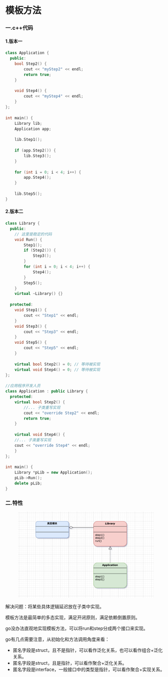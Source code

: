 # 模板方法

### 一.c++代码

#### 1.版本一

```cpp
class Application {
  public:
	bool Step2() {
		cout << "myStep2" << endl;
		return true;
	}

	void Step4() {
		cout << "myStep4" << endl;
	}
};

int main() {
	Library lib;
	Application app;

	lib.Step1();

	if (app.Step2()) {
		lib.Step3();
	}

	for (int i = 0; i < 4; i++) {
		app.Step4();
	}

	lib.Step5();
}
```

#### 2.版本二

```cpp
class Library {
  public:
    // 这里是稳定的代码
    void Run() {
        Step1();
        if (Step2()) {
            Step3();
        }
        for (int i = 0; i < 4; i++) {
            Step4();
        }
        Step5();
    }
    virtual ~Library() {}

  protected:
    void Step1() {
        cout << "Step1" << endl;
    }
    void Step3() {
        cout << "Step3" << endl;
    }
    void Step5() {
        cout << "Step5" << endl;
    }

    virtual bool Step2() = 0; // 等待被实现
    virtual void Step4() = 0; // 等待被实现
};

//应用程序开发人员
class Application : public Library {
  protected:
    virtual bool Step2() {
        //... 子类重写实现
    	cout << "override Step2" << endl;
    	return true;
    }

    virtual void Step4() {
	//... 子类重写实现
	cout << "override Step4" << endl;
    }
};

int main() {
    Library *pLib = new Application();
    pLib->Run();
    delete pLib;
}
```

### 二.特性

<figure><img src="../../../.gitbook/assets/image (5) (1) (1).png" alt=""><figcaption></figcaption></figure>

解决问题：将某些具体逻辑延迟放在子类中实现。

模板方法是最简单的多态实现，满足开闭原则，满足依赖倒置原则。

go没办法直观地实现模板方法，可以将run和step分成两个接口来实现。

go有几点需要注意，从初始化和方法调用角度来看：

* 匿名字段是struct，且不是指针，可以看作泛化关系，也可以看作组合+泛化关系。
* 匿名字段是struct，且是指针，可以看作聚合+泛化关系。
* 匿名字段是interface，一般接口中的类型是指针，可以看作聚合+实现关系。


